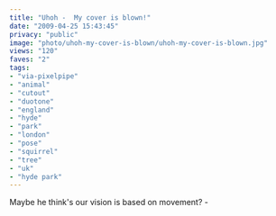 ```yaml
---
title: "Uhoh -  My cover is blown!"
date: "2009-04-25 15:43:45"
privacy: "public"
image: "photo/uhoh-my-cover-is-blown/uhoh-my-cover-is-blown.jpg"
views: "120"
faves: "2"
tags:
- "via-pixelpipe"
- "animal"
- "cutout"
- "duotone"
- "england"
- "hyde"
- "park"
- "london"
- "pose"
- "squirrel"
- "tree"
- "uk"
- "hyde park"
---
```

Maybe he think's our vision is based on movement? - <a href="/photos/2009/04/25/uhoh-my-cover-is-blown"></a>

